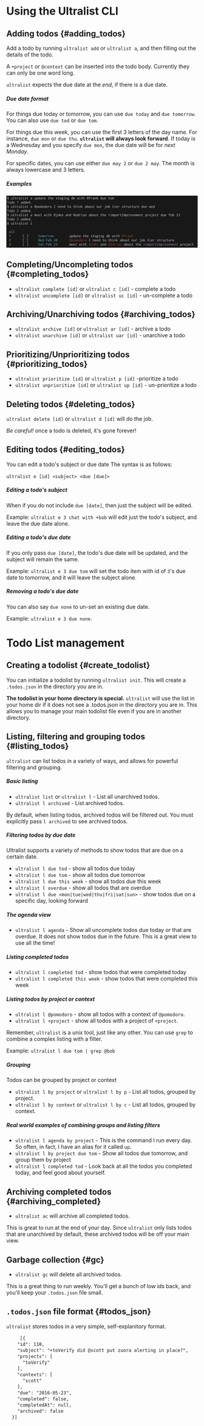 # Using the Ultralist CLI

## Adding todos {#adding_todos}

Add a todo by running `ultralist add` or `ultralist a`, and then filling out the details of the todo.

A `+project` or `@context` can be inserted into the todo body. Currently they can only be one word long.

`ultralist` expects the due date at the _end_, if there is a due date.

##### Due date format

For things due today or tomorrow, you can use `due today` and `due tomorrow`. You can also use `due tod` or `due tom`.

For things due this week, you can use the first 3 letters of the day name. For instance, `due mon` or `due thu`. **`ultralist` will always look forward**.  If today is a Wednesday and you specify `due mon`, the due date will be for _next Monday_.

For specific dates, you can use either `due may 2` or `due 2 may`. The month is always lowercase and 3 letters.

##### Examples

![](images/adding_todos.png)

## Completing/Uncompleting todos {#completing_todos}

* `ultralist complete [id]` or `ultralist c [id]` - complete a todo
* `ultralist uncomplete [id]` or `ultralist uc [id]` - un-complete a todo

## Archiving/Unarchiving todos {#archiving_todos}

* `ultralist archive [id]` or `ultralist ar [id]` - archive a todo
* `ultralist unarchive [id]` or `ultralist uar [id]` - unarchive a todo

## Prioritizing/Unprioritizing todos {#prioritizing_todos}

* `ultralist prioritize [id]` or `ultralist p [id]` -prioritize a todo
* `ultralist unprioritize [id]` or `ultralist up [id]` - un-prioritize a todo

## Deleting todos {#deleting_todos}

`ultralist delete [id]` or `ultralist d [id]` will do the job.

_Be careful!_ once a todo is deleted, it's gone forever!

## Editing todos {#editing_todos}

You can edit a todo's subject or due date The syntax is as follows:

`ultralist e [id] <subject> <due [due]>`

##### Editing a todo's subject

When if you do not include `due [date]`, then just the subject will be edited.

Example: `ultralist e 3 chat with +bob` will edit just the todo's subject, and leave the due date alone.

##### Editing a todo's due date

If you only pass `due [date]`, the todo's due date will be updated, and the subject will remain the same.

Example: `ultralist e 3 due tom` will set the todo item with id of `3`'s due date to tomorrow, and it will leave the subject alone. 

##### Removing a todo's due date

You can also say `due none` to un-set an existing due date.

Example: `ultralist e 3 due none`.

# Todo List management

## Creating a todolist {#create_todolist}

You can initialize a todolist by running `ultralist init`. This will create a `.todos.json` in the directory you are in.

**The todolist in your home directory is special.** `ultralist` will use the list in your home dir if it does not see a .todos.json in the directory you are in. This allows you to manage your main todolist file even if you are in another directory.

## Listing, filtering and grouping todos {#listing_todos}

`ultralist` can list todos in a variety of ways, and allows for powerful filtering and grouping.


##### Basic listing

* `ultralist list` or `ultralist l` - List all unarchived todos.
* `ultralist l archived` - List archived todos.

By default, when listing todos, archived todos will be filtered out.  You must explicitly pass `l archived` to see archived todos.

##### Filtering todos by due date

Ultralist supports a variety of methods to show todos that are due on a certain date.

* `ultralist l due tod` - show all todos due today
* `ultralist l due tom` - show all todos due tomorrow
* `ultralist l due this week` - show all todos due this week
* `ultralist l overdue` - show all todos that are overdue
* `ultralist l due <mon|tue|wed|thu|fri|sat|sun>` - show todos due on a specific day, looking forward

##### The agenda view

* `ultralist l agenda` - Show all uncomplete todos due today or that are overdue.  It does not show todos due in the future.  This is a great view to use all the time!

##### Listing completed todos

* `ultralist l completed tod` - show todos that were completed today
* `ultralist l completed this week` - show todos that were completed this week

##### Listing todos by project or context

* `ultralist l @pomodoro` - show all todos with a context of `@pomodoro`.
* `ultralist l +project` - show all todos with a project of `+project`.

Remember, `ultralist` is a unix tool, just like any other.  You can use `grep` to combine a complex listing with a filter.

Example: `ultralist l due tom | grep @bob`

##### Grouping

Todos can be grouped by project or context

* `ultralist l by project` or `ultralist l by p` - List all todos, grouped by project. 
* `ultralist l by context` or `ultralist l by c` - List all todos, grouped by context. 

##### Real world examples of combining groups and listing filters

* `ultralist l agenda by project` - This is the command I run every day.  So often, in fact, I have an alias for it called `up`.
* `ultralist l by project due tom` - Show all todos due tomorrow, and group them by project
* `ultralist l completed tod` - Look back at all the todos you completed today, and feel good about yourself.

## Archiving completed todos {#archiving_completed}

* `ultralist ac` will archive all completed todos.  

This is great to run at the end of your day.  Since `ultralist` only lists todos that are unarchived by default, these archived todos will be off your main view.

## Garbage collection {#gc}

* `ultralist gc` will delete all archived todos.

This is a great thing to run weekly.  You'll get a bunch of low ids back, and you'll keep your `.todos.json` file small.

## `.todos.json` file format {#todos_json}

`ultralist` stores todos in a very simple, self-explanitory format.

```
     [{
    "id": 110,
    "subject": "+toVerify did @scott put zuora alerting in place?",
    "projects": [
      "toVerify"
    ],
    "contexts": [
      "scott"
    ],
    "due": "2016-05-23",
    "completed": false,
    "completedAt": null, 
    "archived": false
  }]
```
